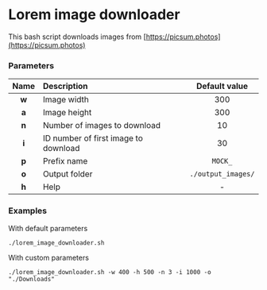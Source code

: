 # Lorem image downloader

This bash script downloads images from [https://picsum.photos](https://picsum.photos)

### Parameters
|Name|Description|Default value|
|:----:|:-----------|:-----:|
|**w**|Image width|300|
|**a**|Image height|300|
|**n**|Number of images to download|10|
|**i**|ID number of first image to download|30|
|**p**|Prefix name|`MOCK_`|
|**o**|Output folder|`./output_images/`|
|**h**|Help|-|

### Examples
With default parameters

`./lorem_image_downloader.sh`

With custom parameters

`./lorem_image_downloader.sh -w 400 -h 500 -n 3 -i 1000 -o "./Downloads"`
